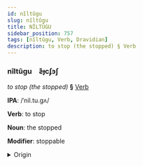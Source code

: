 ```yaml
---
id: nîltûgu
slug: nîltûgu
title: NÎLTÛGU
sidebar_position: 757
tags: [nîltûgu, Verb, Dravidian]
description: to stop (the stopped) § Verb
---
```


### nîltûgu&emsp;<span kind="abugida">ƨ͊ɟcʄꜿʃ</span>

*to stop (the stopped)* **§** [Verb](../../tags/Verb)

**IPA**: /ˈnil.tu.gʌ/

**Verb**: to stop

**Noun**: the stopped

**Modifier**: stoppable

<details>
    <summary>Origin</summary>
    Malayalam നിർത്തുക niṟttuka /n̪irt̪t̪uɡɐ/<br/>
    <em>Dravidian Language Family</em>
</details>